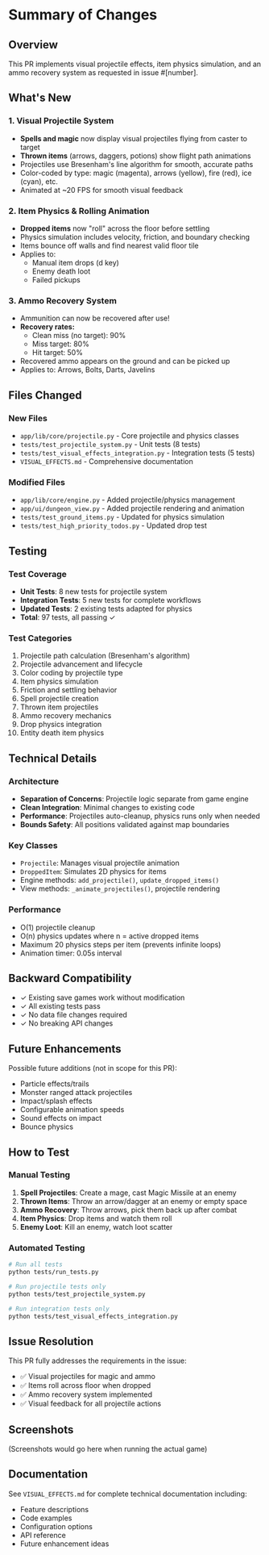 # Summary of Changes

## Overview
This PR implements visual projectile effects, item physics simulation, and an ammo recovery system as requested in issue #[number].

## What's New

### 1. Visual Projectile System
- **Spells and magic** now display visual projectiles flying from caster to target
- **Thrown items** (arrows, daggers, potions) show flight path animations
- Projectiles use Bresenham's line algorithm for smooth, accurate paths
- Color-coded by type: magic (magenta), arrows (yellow), fire (red), ice (cyan), etc.
- Animated at ~20 FPS for smooth visual feedback

### 2. Item Physics & Rolling Animation
- **Dropped items** now "roll" across the floor before settling
- Physics simulation includes velocity, friction, and boundary checking
- Items bounce off walls and find nearest valid floor tile
- Applies to:
  - Manual item drops (d key)
  - Enemy death loot
  - Failed pickups

### 3. Ammo Recovery System
- Ammunition can now be recovered after use!
- **Recovery rates:**
  - Clean miss (no target): 90%
  - Miss target: 80%
  - Hit target: 50%
- Recovered ammo appears on the ground and can be picked up
- Applies to: Arrows, Bolts, Darts, Javelins

## Files Changed

### New Files
- `app/lib/core/projectile.py` - Core projectile and physics classes
- `tests/test_projectile_system.py` - Unit tests (8 tests)
- `tests/test_visual_effects_integration.py` - Integration tests (5 tests)
- `VISUAL_EFFECTS.md` - Comprehensive documentation

### Modified Files
- `app/lib/core/engine.py` - Added projectile/physics management
- `app/ui/dungeon_view.py` - Added projectile rendering and animation
- `tests/test_ground_items.py` - Updated for physics simulation
- `tests/test_high_priority_todos.py` - Updated drop test

## Testing

### Test Coverage
- **Unit Tests**: 8 new tests for projectile system
- **Integration Tests**: 5 new tests for complete workflows
- **Updated Tests**: 2 existing tests adapted for physics
- **Total**: 97 tests, all passing ✓

### Test Categories
1. Projectile path calculation (Bresenham's algorithm)
2. Projectile advancement and lifecycle
3. Color coding by projectile type
4. Item physics simulation
5. Friction and settling behavior
6. Spell projectile creation
7. Thrown item projectiles
8. Ammo recovery mechanics
9. Drop physics integration
10. Entity death item physics

## Technical Details

### Architecture
- **Separation of Concerns**: Projectile logic separate from game engine
- **Clean Integration**: Minimal changes to existing code
- **Performance**: Projectiles auto-cleanup, physics runs only when needed
- **Bounds Safety**: All positions validated against map boundaries

### Key Classes
- `Projectile`: Manages visual projectile animation
- `DroppedItem`: Simulates 2D physics for items
- Engine methods: `add_projectile()`, `update_dropped_items()`
- View methods: `_animate_projectiles()`, projectile rendering

### Performance
- O(1) projectile cleanup
- O(n) physics updates where n = active dropped items
- Maximum 20 physics steps per item (prevents infinite loops)
- Animation timer: 0.05s interval

## Backward Compatibility
- ✓ Existing save games work without modification
- ✓ All existing tests pass
- ✓ No data file changes required
- ✓ No breaking API changes

## Future Enhancements
Possible future additions (not in scope for this PR):
- Particle effects/trails
- Monster ranged attack projectiles
- Impact/splash effects
- Configurable animation speeds
- Sound effects on impact
- Bounce physics

## How to Test

### Manual Testing
1. **Spell Projectiles**: Create a mage, cast Magic Missile at an enemy
2. **Thrown Items**: Throw an arrow/dagger at an enemy or empty space
3. **Ammo Recovery**: Throw arrows, pick them back up after combat
4. **Item Physics**: Drop items and watch them roll
5. **Enemy Loot**: Kill an enemy, watch loot scatter

### Automated Testing
```bash
# Run all tests
python tests/run_tests.py

# Run projectile tests only
python tests/test_projectile_system.py

# Run integration tests only
python tests/test_visual_effects_integration.py
```

## Issue Resolution
This PR fully addresses the requirements in the issue:
- ✅ Visual projectiles for magic and ammo
- ✅ Items roll across floor when dropped
- ✅ Ammo recovery system implemented
- ✅ Visual feedback for all projectile actions

## Screenshots
(Screenshots would go here when running the actual game)

## Documentation
See `VISUAL_EFFECTS.md` for complete technical documentation including:
- Feature descriptions
- Code examples
- Configuration options
- API reference
- Future enhancement ideas
